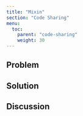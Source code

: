 ```yaml
---
title: "Mixin"
section: "Code Sharing"
menu:
  toc:
    parent: "code-sharing"
    weight: 30
---
```

## Problem

## Solution

## Discussion
